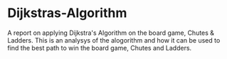 # Dijkstras-Algorithm
A report on applying Dijkstra's Algorithm on the board game, Chutes &amp; Ladders.
This is an analysys of the alogorithm and how it can be used to find the best path to win the board game, Chutes and Ladders.
